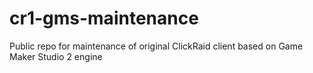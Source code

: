 # cr1-gms-maintenance
Public repo for maintenance of original ClickRaid client based on Game Maker Studio 2 engine
